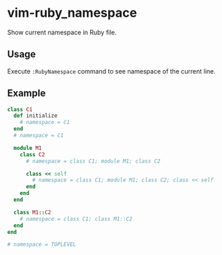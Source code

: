 vim-ruby_namespace
==================

Show current namespace in Ruby file.

## Usage
Execute `:RubyNamespace` command to see namespace of the current line.

## Example

```ruby
class C1
  def initialize
    # namespace = C1
  end
  # namespace = C1

  module M1
    class C2
      # namespace = class C1; module M1; class C2

      class << self
        # namespace = class C1; module M1; class C2; class << self
      end
    end
  end

  class M1::C2
    # namespace = class C1; class M1::C2
  end
end

# namespace = TOPLEVEL
```
